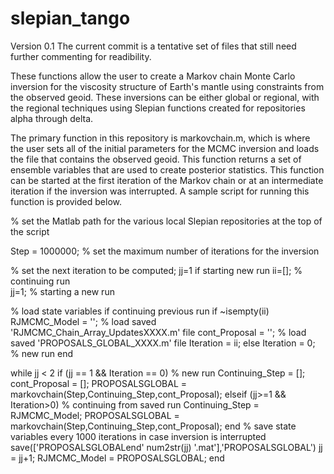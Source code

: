 # slepian_tango

Version 0.1
The current commit is a tentative set of files that still need further commenting for readibility.

These functions allow the user to create a Markov chain Monte Carlo inversion for the viscosity structure of Earth's mantle using constraints from the observed geoid. These inversions can be either global or regional, with the regional techniques using Slepian functions created for repositories alpha through delta. 

The primary function in this repository is markovchain.m, which is where the user sets all of the initial parameters for the MCMC inversion and loads the file that contains the observed geoid. This function returns a set of ensemble variables that are used to create posterior statistics. This function can be started at the first iteration of the Markov chain or at an intermediate iteration if the inversion was interrupted. A sample script for running this function is provided below.

% set the Matlab path for the various local Slepian repositories at the top of the script

Step = 1000000; % set the maximum number of iterations for the inversion

% set the next iteration to be computed; jj=1 if starting new run
ii=[]; % continuing run  
jj=1;  % starting a new run

% load state variables if continuing previous run
if ~isempty(ii)
        RJMCMC_Model = ''; % load saved 'RJMCMC_Chain_Array_UpdatesXXXX.m' file
        cont_Proposal = ''; % load saved 'PROPOSALS_GLOBAL_XXXX.m' file
        Iteration = ii;
else
        Iteration = 0; % new run
end

while jj < 2
    if (jj == 1 && Iteration == 0) % new run
        Continuing_Step = [];
        cont_Proposal = [];
        PROPOSALSGLOBAL = markovchain(Step,Continuing_Step,cont_Proposal);
    elseif (jj>=1 && Iteration>0) % continuing from saved run
        Continuing_Step = RJMCMC_Model;
        PROPOSALSGLOBAL = markovchain(Step,Continuing_Step,cont_Proposal);
    end
    % save state variables every 1000 iterations in case inversion is interrupted
    save(['PROPOSALSGLOBALend' num2str(jj) '.mat'],'PROPOSALSGLOBAL')
    jj = jj+1;
    RJMCMC_Model = PROPOSALSGLOBAL;
end
